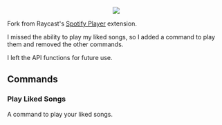 <p align="center">
   <img src="https://user-images.githubusercontent.com/372831/227213056-29a98faf-f897-4cd0-9c39-ca8f218a4190.png">
 </p>

Fork from Raycast's [Spotify Player](https://www.raycast.com/mattisssa/spotify-player) extension.

I missed the ability to play my liked songs, so I added a command to play them and removed the other commands.

I left the API functions for future use.

## Commands

### Play Liked Songs

A command to play your liked songs.
